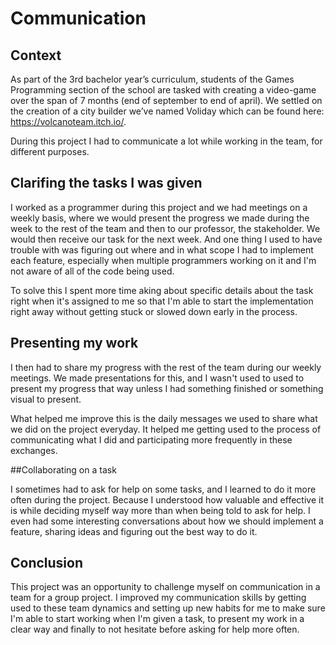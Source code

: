 # Communication

## Context
As part of the 3rd bachelor year’s curriculum, students of the Games Programming section of the school are tasked with creating a video-game over the span of 7 months (end of september to end of april). We settled on the creation of a city builder we’ve named Voliday which can be found here: https://volcanoteam.itch.io/. 

During this project I had to communicate a lot while working in the team, for different purposes.

## Clarifing the tasks I was given

I worked as a programmer during this project and we had meetings on a weekly basis, where we would present the progress we made during the week to the rest of the team and then to our professor, the stakeholder. We would then receive our task for the next week. And one thing I used to have trouble with was figuring out where and in what scope I had to implement each feature, especially when multiple programmers working on it and I'm not aware of all of the code being used. 

To solve this I spent more time aking about specific details about the task right when it's assigned to me so that I'm able to start the implementation right away without getting stuck or slowed down early in the process.

## Presenting my work

I then had to share my progress with the rest of the team during our weekly meetings. We made presentations for this, and I wasn't used to used to present my progress that way unless I had something finished or something visual to present. 

What helped me improve this is the daily messages we used to share what we did on the project everyday. It helped me getting used to the process of communicating what I did and participating more frequently in these exchanges.

##Collaborating on a task

I sometimes had to ask for help on some tasks, and I learned to do it more often during the project. Because I understood how valuable and effective it is while deciding myself way more than when being told to ask for help. I even had some interesting conversations about how we should implement a feature, sharing ideas and figuring out the best way to do it.

## Conclusion

This project was an opportunity to challenge myself on communication in a team for a group project. I improved my communication skills by getting used to these team dynamics and setting up new habits for me to make sure I'm able to start working when I'm given a task, to present my work in a clear way and finally to not hesitate before asking for help more often. 
